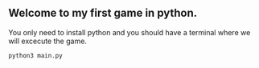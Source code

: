 ## Welcome to my first game  in python.

You only need to install python and you should have a terminal where we will excecute the game.

``` sh
python3 main.py
```